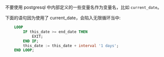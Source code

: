 
不要使用 postgresql 中内部定义的一些变量名作为变量名，比如 `current_date`。

下面的语句因为使用了 current_date，会陷入无限循环当中:
```sql
    LOOP
        IF this_date >= end_date THEN
            EXIT;
        END IF;
        this_date := this_date + interval '1 days';
    END LOOP;
```